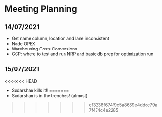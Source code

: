 # Meeting Planning

## 14/07/2021
- Get name column, location and lane inconsistent
- Node OPEX
- Warehousing Costs Conversions
- GCP: where to test and run NRP and basic db prep for optimization run

## 15/07/2021
<<<<<<< HEAD
- Sudarshan kills it!!
=======
- Sudarshan is in the trenches! (almost)
>>>>>>> cf3236f674f9c5a8669e4ddcc79a7f474c4e2285
